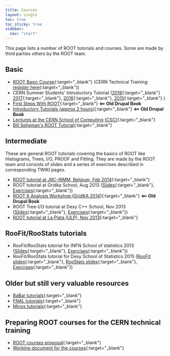 ```yaml
---
title: Courses
layout: single
toc: true
toc_sticky: true
sidebar:
  nav: "start"
---
```


This page lists a number of ROOT tutorials and courses. Some are made by third parties others by the ROOT team.

## <a id="Basic" name="Basic"></a>Basic

*   [ROOT Basic Course](https://github.com/root-project/training/tree/master/BasicCourse){:target="_blank"} (CERN Technical Training: [register here](https://lms.cern.ch/ekp/servlet/ekp?TX=STRUCTUREDCATALOG&CAT=EKP000000464){:target="_blank"})
*   CERN Summer Students' Introductory Tutorial ([2018](https://indico.cern.ch/event/734958/){:target="_blank"} [2017](https://indico.cern.ch/event/648140/){:target="_blank"}, [2016](https://indico.cern.ch/event/536772/){:target="_blank"}, [2015](https://indico.cern.ch/event/395198/){:target="_blank"} )
*   [First Steps With ROOT](https://root.cern.ch/first-steps-root){:target="_blank"} **<== Old Drupal Book**
*   [Introductory Tutorials (approx 2 hours)](https://root.cern.ch/introductory-tutorials){:target="_blank"} **<== Old Drupal Book**
*   [Lectures at the CERN School of Computing](http://root.cern.ch/download/ROOT_CSC11-Handout.pdf) [(CSC)](http://csc.web.cern.ch/CSC/){:target="_blank"}
*   [Bill Seligman's ROOT Tutorial](http://www.nevis.columbia.edu/~seligman/root-class){:target="_blank"}

## <a id="Intermediate" name="Intermediate"></a>Intermediate

These are general ROOT tutorials covering the basics of ROOT like Histograms, Trees,  I/O, PROOF and Fitting. They are made by the ROOT team and consists of slides and a series of exercises described in corresponding TWIKI pages.

*   [ROOT tutorial at JRC-IRMM, Belgium, Feb 2014](https://twiki.cern.ch/twiki/bin/view/Main/RootIRMMTutorial2013){:target="_blank"}
*   ROOT tutorial at Gridka School, Aug 2013 ([Slides](https://indico.scc.kit.edu/indico/getFile.py/access?contribId=29&sessionId=19&resId=0&materialId=slides&confId=26){:target="_blank"}, [Exercises](https://twiki.cern.ch/twiki/bin/view/Main/RootGridKaTutorial2013){:target="_blank"})
*   [ROOT 6 Analysis Workshop (GridKA 2014)](https://root.cern.ch/root-6-analysis-workshop){:target="_blank"} **<== Old Drupal Book**
*   ROOT Tree-I/O tutorial at Desy C++ School,  Nov 2013 ([Slides](https://indico.desy.de/getFile.py/access?sessionId=4&resId=1&materialId=0&confId=8607){:target="_blank"}, [Exercises](https://twiki.cern.ch/twiki/bin/view/Main/ROOTDesyTutorial2013){:target="_blank"})
*   [ROOT tutorial at La Plata (ULP), Nov 2013](https://twiki.cern.ch/twiki/bin/view/Main/ROOTLaPlataTutorial){:target="_blank"}

## RooFit/RooStats tutorials

*   RooFit/RooStats tutorial for INFN School of statistics 2013 ([Slides](https://agenda.infn.it/getFile.py/access?contribId=15&resId=0&materialId=slides&confId=5719){:target="_blank"}, [Exercises](https://twiki.cern.ch/twiki/bin/view/RooStats/RooStatsTutorialsJune2013){:target="_blank"})
*   RooFit/RooStats tutorial for Desy School of Statistics 2015 ([RooFit slides](https://indico.desy.de/getFile.py/access?contribId=6&resId=0&materialId=slides&confId=11244){:target="_blank"}, [RooStats slides](https://indico.desy.de/getFile.py/access?contribId=10&resId=0&materialId=slides&confId=11244){:target="_blank"}, [Exercises](https://twiki.cern.ch/twiki/bin/view/RooStats/RooStatsTutorialsMarch2015){:target="_blank"})

## Older but still very valuable resources

*   [BaBar tutorials](http://www.slac.stanford.edu/BFROOT/www/doc/workbook/workbook.html){:target="_blank"}
*   [FNAL tutorials](http://www-root.fnal.gov/root/){:target="_blank"}
*   [Minos tutorials](http://www-numi.fnal.gov/offline_software/srt_public_context/WebDocs/Companion/index.html){:target="_blank"}

## Preparing ROOT courses for the CERN technical training

*   [ROOT courses proposal](https://root.cern.ch/root-training-proposal){:target="_blank"}
*   [Working document for the courses](https://docs.google.com/spreadsheets/d/16GqoK2BvWGoX7vLgytz02LmJys7u2Mrzhfpdeg6yZGI){:target="_blank"}


